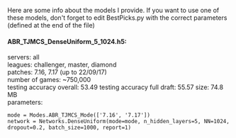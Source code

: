 Here are some info about the models I provide. If you want to use one of these models, don't forget to edit BestPicks.py with the correct parameters (defined at the end of the file)

#### ABR_TJMCS_DenseUniform_5_1024.h5: 
servers: all  
leagues: challenger, master, diamond  
patches: 7.16, 7.17 (up to 22/09/17)  
number of games: ~750,000  
testing accuracy overall: 53.49 
testing accuracy full draft: 55.57
size: 74.8 MB  
parameters:  

```
mode = Modes.ABR_TJMCS_Mode(['7.16', '7.17'])
network = Networks.DenseUniform(mode=mode, n_hidden_layers=5, NN=1024, dropout=0.2, batch_size=1000, report=1)
```
